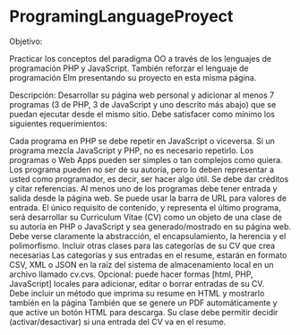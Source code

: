 # ProgramingLanguageProyect

Objetivo:

Practicar los conceptos del paradigma OO a través de los lenguajes de programación PHP y JavaScript. También reforzar el lenguaje de programación Elm presentando su proyecto en esta misma página. 

Descripción:
Desarrollar su página web personal y adicionar al menos 7 programas (3 de PHP, 3 de JavaScript y uno descrito más abajo) que se puedan ejecutar desde el mismo sitio. Debe satisfacer como mínimo los siguientes requerimientos:

Cada programa en PHP se debe repetir en JavaScript o viceversa. Si un programa mezcla JavaScript y PHP, no es necesario repetirlo. 
Los programas o Web Apps pueden ser simples o tan complejos como quiera. 
Los programa pueden no ser de su autoría, pero lo deben representar a usted como programador, es decir, ser hacer algo útil. Se debe dar créditos y citar referencias.
Al menos uno de los programas debe tener entrada y salida desde la página web. Se puede usar la barra de URL para valores de entrada.
El único requisito de contenido, y representa el último programa, será desarrollar su Curriculum Vitae (CV) como un objeto de una clase de su autoría en PHP o JavaScript y sea generado/mostrado en su página web.
Debe verse claramente la abstracción, el encapsulamiento, la herencia y el polimorfismo.
Incluir otras clases para las categorías de su CV que crea necesarias
Las categorías y sus entradas en el resume, estarán en formato CSV, XML o JSON en la raíz del sistema de almacenamiento local en un archivo llamado cv.cvs. Opcional: puede hacer formas [html, PHP, JavaScript] locales para adicionar, editar o borrar entradas de su CV.  
Debe incluir un método que imprima su resume en HTML y mostrarlo también en la página 
También que se genere un PDF automáticamente y que active un botón HTML para descarga. 
Su clase debe permitir decidir (activar/desactivar) si una entrada del CV va en el resume. 
